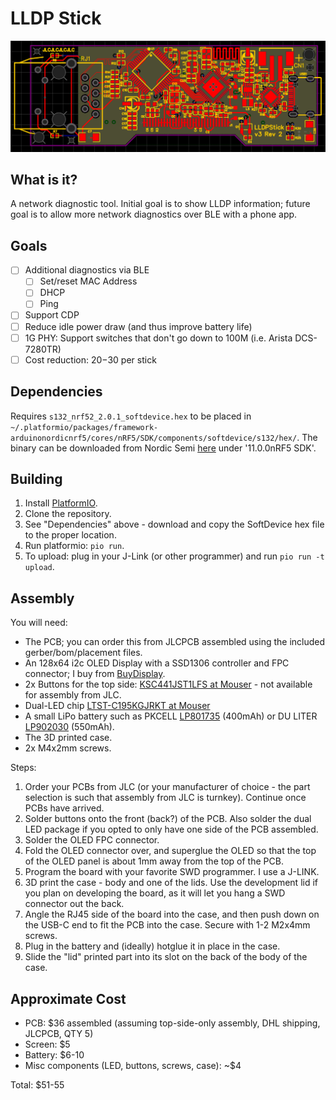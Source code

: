 # LLDP Stick

![PCB Image](pcb.png)

## What is it?
A network diagnostic tool. Initial goal is to show LLDP information; future goal is to allow more network diagnostics over BLE with a phone app.

## Goals

- [ ] Additional diagnostics via BLE
    - [ ] Set/reset MAC Address
    - [ ] DHCP
    - [ ] Ping
- [ ] Support CDP
- [ ] Reduce idle power draw (and thus improve battery life)
- [ ] 1G PHY: Support switches that don't go down to 100M (i.e. Arista DCS-7280TR)
- [ ] Cost reduction: $20-$30 per stick

## Dependencies

Requires `s132_nrf52_2.0.1_softdevice.hex` to be placed in `~/.platformio/packages/framework-arduinonordicnrf5/cores/nRF5/SDK/components/softdevice/s132/hex/`. The binary can be downloaded from Nordic Semi [here](https://www.nordicsemi.com/Products/Development-software/nRF5-SDK/Download) under '11.0.0nRF5 SDK'.

## Building

1. Install [PlatformIO](https://platformio.org/).
2. Clone the repository.
3. See "Dependencies" above - download and copy the SoftDevice hex file to the proper location.
4. Run platformio: `pio run`.
5. To upload: plug in your J-Link (or other programmer) and run `pio run -t upload`.

## Assembly

You will need:
- The PCB; you can order this from JLCPCB assembled using the included gerber/bom/placement files.
- An 128x64 i2c OLED Display with a SSD1306 controller and FPC connector; I buy from [BuyDisplay](https://www.buydisplay.com/datasheet-128x64-oled-module-spi-0-96-inch-graphic-displays-white-on-black).
- 2x Buttons for the top side: [KSC441JST1LFS at Mouser](https://www.mouser.com/ProductDetail/CK/KSC441JST1LFS?qs=8LLMQjkBYsII%252BtWfhZrIfA%3D%3D) - not available for assembly from JLC.
- Dual-LED chip [LTST-C195KGJRKT at Mouser](https://mou.sr/4auO7dj)
- A small LiPo battery such as PKCELL [LP801735](https://www.adafruit.com/product/3898) (400mAh) or DU LITER [LP902030](https://www.amazon.com/902030-Battery-Rechargeable-Lithium-Connector/dp/B09WN5GV53/) (550mAh).
- The 3D printed case.
- 2x M4x2mm screws.

Steps:
1. Order your PCBs from JLC (or your manufacturer of choice - the part selection is such that assembly from JLC is turnkey). Continue once PCBs have arrived.
2. Solder buttons onto the front (back?) of the PCB. Also solder the dual LED package if you opted to only have one side of the PCB assembled.
3. Solder the OLED FPC connector.
4. Fold the OLED connector over, and superglue the OLED so that the top of the OLED panel is about 1mm away from the top of the PCB.
5. Program the board with your favorite SWD programmer. I use a J-LINK.
6. 3D print the case - body and one of the lids. Use the development lid if you plan on developing the board, as it will let you hang a SWD connector out the back.
7. Angle the RJ45 side of the board into the case, and then push down on the USB-C end to fit the PCB into the case. Secure with 1-2 M2x4mm screws.
8. Plug in the battery and (ideally) hotglue it in place in the case.
9. Slide the "lid" printed part into its slot on the back of the body of the case.

## Approximate Cost

- PCB: $36 assembled (assuming top-side-only assembly, DHL shipping, JLCPCB, QTY 5)
- Screen: $5
- Battery: $6-10
- Misc components (LED, buttons, screws, case): ~$4

Total: $51-55
